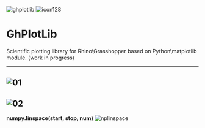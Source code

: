 ![ghplotlib](https://user-images.githubusercontent.com/6969514/26884429-0b6499cc-4ba0-11e7-9ee5-df10c7a7618c.png) ![icon128](https://user-images.githubusercontent.com/6969514/27006695-11bd7634-4e3b-11e7-8dd3-61b9271c8599.png)
# GhPlotLib
Scientific plotting library for Rhino\Grasshopper based on Python\matplotlib module. (work in progress)

-------

![01](https://user-images.githubusercontent.com/6969514/27249365-11970d36-5314-11e7-8ab6-b7e453b39479.png)
-------
![02](https://user-images.githubusercontent.com/6969514/27249424-94b9d13e-5315-11e7-84d5-dce029bf79ff.png)
-------
__numpy.linspace(start, stop, num)__
![nplinspace](https://user-images.githubusercontent.com/6969514/27248918-b50a6c10-530a-11e7-84f2-634a64110b19.png)
